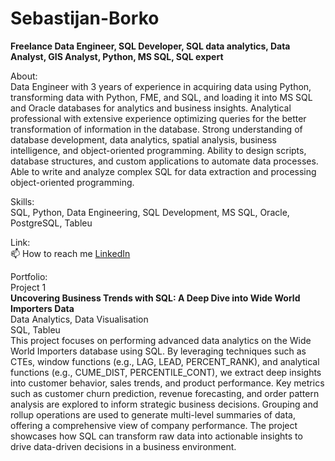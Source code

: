 # Sebastijan-Borko
**Freelance Data Engineer, SQL Developer, SQL data analytics, Data Analyst, GIS Analyst, Python, MS SQL, SQL expert**

About:</br>
Data Engineer with 3 years of experience in acquiring data using Python, transforming data with Python, FME, and SQL, and loading it into MS SQL and Oracle databases for analytics and business insights. Analytical professional with extensive experience optimizing queries for the better transformation of information in the database. Strong understanding of database development, data analytics, spatial analysis, business intelligence, and object-oriented programming. Ability to design scripts, database structures, and custom applications to automate data processes. Able to write and analyze complex SQL for data extraction and processing object-oriented programming.

Skills: </br>
SQL, Python, Data Engineering, SQL Development, MS SQL, Oracle, PostgreSQL, Tableu

Link:</br>
📫 How to reach me <a href="https://www.linkedin.com/in/sebastijan-borko-data-engineer-sql-developer-data-analyst/" target="_blank"> LinkedIn </a>

Portfolio:</br>
Project 1</br>
**Uncovering Business Trends with SQL: A Deep Dive into Wide World Importers Data**</br>
Data Analytics, Data Visualisation</br>
SQL, Tableu</br>
This project focuses on performing advanced data analytics on the Wide World Importers database using SQL. By leveraging techniques such as CTEs, window functions (e.g., LAG, LEAD, PERCENT_RANK), and analytical functions (e.g., CUME_DIST, PERCENTILE_CONT), we extract deep insights into customer behavior, sales trends, and product performance. Key metrics such as customer churn prediction, revenue forecasting, and order pattern analysis are explored to inform strategic business decisions. Grouping and rollup operations are used to generate multi-level summaries of data, offering a comprehensive view of company performance. The project showcases how SQL can transform raw data into actionable insights to drive data-driven decisions in a business environment.</br>




